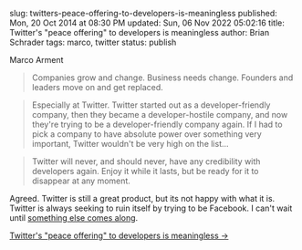 slug: twitters-peace-offering-to-developers-is-meaningless
published: Mon, 20 Oct 2014 at 08:30 PM
updated: Sun, 06 Nov 2022 05:02:16 
title: Twitter's "peace offering" to developers is meaningless
author: Brian Schrader
tags: marco, twitter
status: publish

Marco Arment
> Companies grow and change. Business needs change. Founders and leaders move on and get replaced.

> Especially at Twitter. Twitter started out as a developer-friendly company, then they became a developer-hostile company, and now they're trying to be a developer-friendly company again. If I had to pick a company to have absolute power over something very important, Twitter wouldn't be very high on the list...

> Twitter will never, and should never, have any credibility with developers again. Enjoy it while it lasts, but be ready for it to disappear at any moment.

Agreed. Twitter is still a great product, but its not happy with what it is. Twitter is always seeking to ruin itself by trying to be Facebook. I can't wait until [something else comes along][1].

[1]: http://brianschrader.com/archive/the-open-microblog-standard/

[Twitter's "peace offering" to developers is meaningless &#8594;](http://www.marco.org/2014/10/20/wsj-twitter-peace-offering)